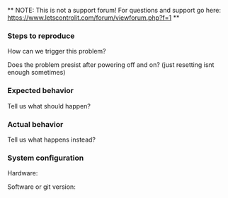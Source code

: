 ** NOTE: This is not a support forum! For questions and support go here: https://www.letscontrolit.com/forum/viewforum.php?f=1 **

### Steps to reproduce
How can we trigger this problem?

Does the problem presist after powering off and on? (just resetting isnt enough sometimes)

### Expected behavior
Tell us what should happen?

### Actual behavior
Tell us what happens instead?

### System configuration

Hardware:

Software or git version:
